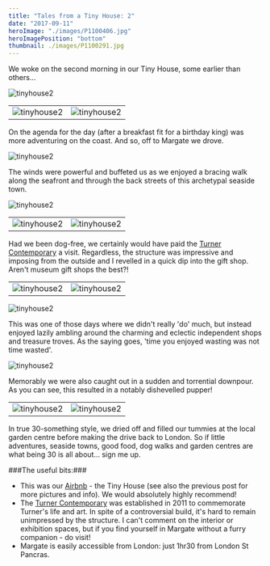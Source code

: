 ```yaml
---
title: "Tales from a Tiny House: 2"
date: "2017-09-11"
heroImage: "./images/P1100406.jpg"
heroImagePosition: "bottom"
thumbnail: ./images/P1100291.jpg
---
```



We woke on the second morning in our Tiny House, some earlier than others...

![tinyhouse2](./images/DSC_5383.jpg)

| | |
| --- | --- |
|![tinyhouse2](./images/DSC_5386.JPG) | ![tinyhouse2](./images/P1100271.jpg)|

On the agenda for the day (after a breakfast fit for a birthday king) was more adventuring on the coast. And so, off to Margate we drove.
 
![tinyhouse2](./images/P1100290.jpg)

The winds were powerful and buffeted us as we enjoyed a bracing walk along the seafront and through the back streets of this archetypal seaside town.
  
![tinyhouse2](./images/P1100317.jpg)

| | |
| --- | --- |
|![tinyhouse2](./images/P1100331.jpg) | ![tinyhouse2](./images/P1100328.jpg)|


Had we been dog-free, we certainly would have paid the [Turner Contemporary](https://www.turnercontemporary.org/) a visit. Regardless, the structure was impressive and imposing from the outside and I revelled in a quick dip into the gift shop. Aren't museum gift shops the best?!

| | |
| --- | --- |
|![tinyhouse2](./images/P1100348.jpg) | ![tinyhouse2](./images/P1100357.jpg)|
 
![tinyhouse2](./images/P1100380.jpg)

This was one of those days where we didn't really 'do' much, but instead enjoyed lazily ambling around the charming and eclectic independent shops and treasure troves. As the saying goes, 'time you enjoyed wasting was not time wasted'.
  
![tinyhouse2](./images/P1100420.jpg)

Memorably we were also caught out in a sudden and torrential downpour. As you can see, this resulted in a notably dishevelled pupper!
 

| | |
| --- | --- |
|![tinyhouse2](./images/P1100426.jpg) | ![tinyhouse2](./images/P1100428.jpg)|

In true 30-something style, we dried off and filled our tummies at the local garden centre before making the drive back to London. So if little adventures, seaside towns, good food, dog walks and garden centres are what being 30 is all about... sign me up.

###The useful bits:###

- This was our [Airbnb](https://www.airbnb.co.uk/rooms/6720058?guests=1&adults=1) - the Tiny House (see also the previous post for more pictures and info). We would absolutely highly recommend!
- The [Turner Contemporary](https://www.turnercontemporary.org/) was established in 2011 to commemorate Turner's life and art. In spite of a controversial build, it's hard to remain unimpressed by the structure. I can't comment on the interior or exhibition spaces, but if you find yourself in Margate without a furry companion - do visit!
- Margate is easily accessible from London: just 1hr30 from London St Pancras.

